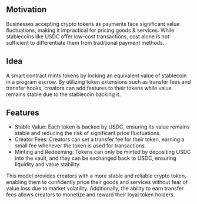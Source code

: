 ## Motivation
Businesses accepting crypto tokens as payments face significant value fluctuations, making it impractical for pricing goods & services. While stablecoins like USDC offer low-cost transactions, cost alone is not sufficient to differentiate them from traditional payment methods. 

## Idea
A smart contract mints tokens by locking an equivalent value of stablecoin in a program escrow. By utilizing token extensions such as transfer fees and transfer hooks, creators can add features to their tokens while value remains stable due to the stablecoin backing it.

## Features

- Stable Value: Each token is backed by USDC, ensuring its value remains stable and reducing the risk of significant price fluctuations.
- Creator Fees: Creators can set a transfer fee for their token, earning a small fee whenever the token is used for transactions.
- Minting and Redeeming: Tokens can only be minted by depositing USDC into the vault, and they can be exchanged back to USDC, ensuring liquidity and value stability.

This model provides creators with a more stable and reliable crypto token, enabling them to confidently price their goods and services without fear of value loss due to market volatility. Additionally, the ability to earn transfer fees allows creators to monetize and reward their loyal token holders.
